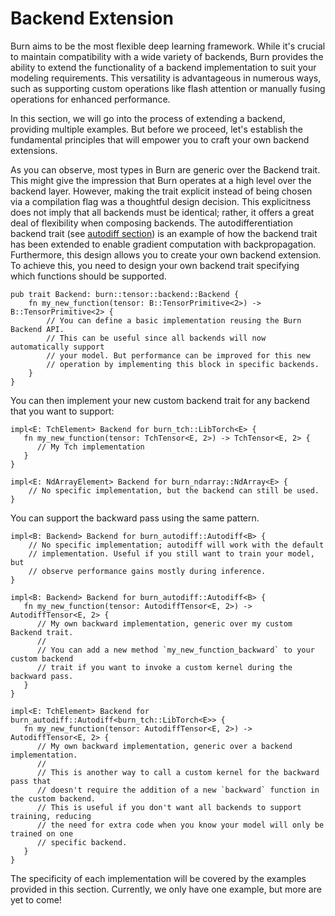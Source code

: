 # Backend Extension

Burn aims to be the most flexible deep learning framework. While it's crucial to maintain
compatibility with a wide variety of backends, Burn provides the ability to extend the functionality
of a backend implementation to suit your modeling requirements. This versatility is advantageous in
numerous ways, such as supporting custom operations like flash attention or manually fusing
operations for enhanced performance.

In this section, we will go into the process of extending a backend, providing multiple examples.
But before we proceed, let's establish the fundamental principles that will empower you to craft
your own backend extensions.

As you can observe, most types in Burn are generic over the Backend trait. This might give the
impression that Burn operates at a high level over the backend layer. However, making the trait
explicit instead of being chosen via a compilation flag was a thoughtful design decision. This
explicitness does not imply that all backends must be identical; rather, it offers a great deal of
flexibility when composing backends. The autodifferentiation backend trait (see
[autodiff section](../../building-blocks/autodiff.md)) is an example of how the backend trait has been
extended to enable gradient computation with backpropagation. Furthermore, this design allows you to
create your own backend extension. To achieve this, you need to design your own backend trait
specifying which functions should be supported.

```rust, ignore
pub trait Backend: burn::tensor::backend::Backend {
    fn my_new_function(tensor: B::TensorPrimitive<2>) -> B::TensorPrimitive<2> {
        // You can define a basic implementation reusing the Burn Backend API.
        // This can be useful since all backends will now automatically support
        // your model. But performance can be improved for this new
        // operation by implementing this block in specific backends.
    }
}
```

You can then implement your new custom backend trait for any backend that you want to support:

```rust, ignore
impl<E: TchElement> Backend for burn_tch::LibTorch<E> {
   fn my_new_function(tensor: TchTensor<E, 2>) -> TchTensor<E, 2> {
      // My Tch implementation
   }
}

impl<E: NdArrayElement> Backend for burn_ndarray::NdArray<E> {
    // No specific implementation, but the backend can still be used.
}
```

You can support the backward pass using the same pattern.

```rust, ignore
impl<B: Backend> Backend for burn_autodiff::Autodiff<B> {
    // No specific implementation; autodiff will work with the default
    // implementation. Useful if you still want to train your model, but
    // observe performance gains mostly during inference.
}

impl<B: Backend> Backend for burn_autodiff::Autodiff<B> {
   fn my_new_function(tensor: AutodiffTensor<E, 2>) -> AutodiffTensor<E, 2> {
      // My own backward implementation, generic over my custom Backend trait.
      //
      // You can add a new method `my_new_function_backward` to your custom backend
      // trait if you want to invoke a custom kernel during the backward pass.
   }
}

impl<E: TchElement> Backend for burn_autodiff::Autodiff<burn_tch::LibTorch<E>> {
   fn my_new_function(tensor: AutodiffTensor<E, 2>) -> AutodiffTensor<E, 2> {
      // My own backward implementation, generic over a backend implementation.
      //
      // This is another way to call a custom kernel for the backward pass that
      // doesn't require the addition of a new `backward` function in the custom backend.
      // This is useful if you don't want all backends to support training, reducing
      // the need for extra code when you know your model will only be trained on one
      // specific backend.
   }
}
```

The specificity of each implementation will be covered by the examples provided in this section.
Currently, we only have one example, but more are yet to come!
